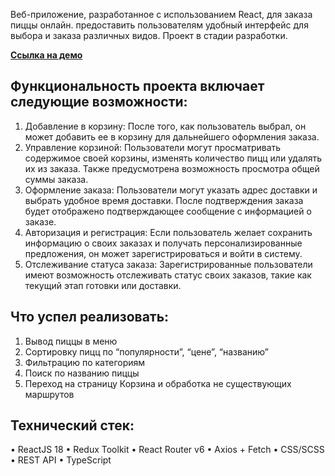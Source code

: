 Веб-приложение, разработанное с использованием React, для заказа пиццы онлайн. предоставить пользователям удобный интерфейс для выбора и заказа различных видов. Проект в стадии разработки.

**[Ссылка на демо](https://sergej96.github.io/pizza-react)**

## Функциональность проекта включает следующие возможности:

1.  Добавление в корзину: После того, как пользователь выбрал, он может добавить ее в корзину для дальнейшего оформления заказа.
2.  Управление корзиной: Пользователи могут просматривать содержимое своей корзины, изменять количество пицц или удалять их из заказа. Также предусмотрена возможность просмотра общей суммы заказа.
3.  Оформление заказа: Пользователи могут указать адрес доставки и выбрать удобное время доставки. После подтверждения заказа будет отображено подтверждающее сообщение с информацией о заказе.
4.  Авторизация и регистрация: Если пользователь желает сохранить информацию о своих заказах и получать персонализированные предложения, он может зарегистрироваться и войти в систему.
5.  Отслеживание статуса заказа: Зарегистрированные пользователи имеют возможность отслеживать статус своих заказов, такие как текущий этап готовки или доставки.

## Что успел реализовать:

1.  Вывод пиццы в меню
2.  Сортировку пицц по “популярности”, “цене”, “названию”
3.  Фильтрацию по категориям
4.  Поиск по названию пиццы
5.  Переход на страницу Корзина и обработка не существующих маршрутов

## Технический стек:

• ReactJS 18
• Redux Toolkit
• React Router v6
• Axios + Fetch
• CSS/SCSS
• REST API
• TypeScript

